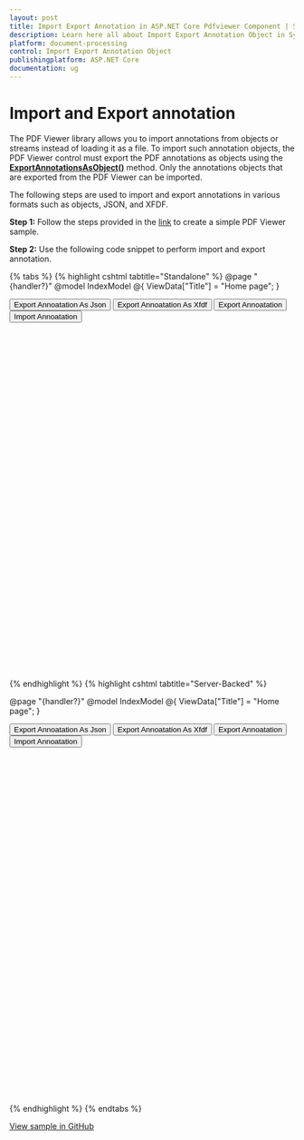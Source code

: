 ```yaml
---
layout: post
title: Import Export Annotation in ASP.NET Core Pdfviewer Component | Syncfusion
description: Learn here all about Import Export Annotation Object in Syncfusion ASP.NET Core Pdfviewer component of Syncfusion Essential JS 2 and more.
platform: document-processing
control: Import Export Annotation Object
publishingplatform: ASP.NET Core
documentation: ug
---
```


# Import and Export annotation

The PDF Viewer library allows you to import annotations from objects or streams instead of loading it as a file. To import such annotation objects, the PDF Viewer control must export the PDF annotations as objects using the [**ExportAnnotationsAsObject()**](https://ej2.syncfusion.com/documentation/api/pdfviewer/#exportannotationsasobject) method. Only the annotations objects that are exported from the PDF Viewer can be imported.

The following steps are used to import and export annotations in various formats such as objects, JSON, and XFDF.

**Step 1:** Follow the steps provided in the [link](https://help.syncfusion.com/document-processing/pdf/pdf-viewer/asp-net-core/getting-started) to create a simple PDF Viewer sample.

**Step 2:** Use the following code snippet to perform import and export annotation.

{% tabs %}
{% highlight cshtml tabtitle="Standalone" %}
@page "{handler?}"
@model IndexModel
@{
    ViewData["Title"] = "Home page";
}

<button type="button" onclick="exportAsJson()">Export Annoatation As Json</button>
<button type="button" onclick="exportAsXfdf()">Export Annoatation As Xfdf</button>
<button type="button" onclick="exportAnnotation()">Export Annoatation</button>
<button type="button" onclick="importAnnotation()">Import Annoatation</button>

<div style="width:100%;height:600px">
    <ejs-pdfviewer id="pdfviewer"
                   style="height:600px"
                   documentPath="https://cdn.syncfusion.com/content/pdf/pdf-succinctly.pdf">
    </ejs-pdfviewer>
</div>

<script type ="text/javascript">

     var exportObject;
    //Export annotation as Json
    function exportAsJson(){
        var viewer = document.getElementById('pdfviewer').ej2_instances[0];
        viewer.exportAnnotation('Json');
    }
    //Export annotation as Xfdf
    function exportAsXfdf(){
        var viewer = document.getElementById('pdfviewer').ej2_instances[0];
        viewer.exportAnnotation('Xfdf');
    }
    //Export annotation as object.
    function exportAnnotation() {
        var viewer = document.getElementById('pdfviewer').ej2_instances[0];
        viewer.exportAnnotationsAsObject().then(function (value) {
            exportObject = value
        });
    }
    //Import annotation that are exported as object.
    function importAnnotation() {
        var viewer = document.getElementById('pdfviewer').ej2_instances[0];
        viewer.importAnnotation(JSON.parse(exportObject));
    }
</script>

{% endhighlight %}
{% highlight cshtml tabtitle="Server-Backed" %}

@page "{handler?}"
@model IndexModel
@{
    ViewData["Title"] = "Home page";
}

<button type="button" onclick="exportAsJson()">Export Annoatation As Json</button>
<button type="button" onclick="exportAsXfdf()">Export Annoatation As Xfdf</button>
<button type="button" onclick="exportAnnotation()">Export Annoatation</button>
<button type="button" onclick="importAnnotation()">Import Annoatation</button>

<div style="width:100%;height:600px">
    <ejs-pdfviewer id="pdfviewer"
                   style="height:600px"
                   serviceUrl= "/Index"
                   documentPath="https://cdn.syncfusion.com/content/pdf/pdf-succinctly.pdf">
    </ejs-pdfviewer>
</div>

<script type ="text/javascript">

     var exportObject;
    //Export annotation as Json
    function exportAsJson(){
        var viewer = document.getElementById('pdfviewer').ej2_instances[0];
        viewer.exportAnnotation('Json');
    }
    //Export annotation as Xfdf
    function exportAsXfdf(){
        var viewer = document.getElementById('pdfviewer').ej2_instances[0];
        viewer.exportAnnotation('Xfdf');
    }
    //Export annotation as object.
    function exportAnnotation() {
        var viewer = document.getElementById('pdfviewer').ej2_instances[0];
        viewer.exportAnnotationsAsObject().then(function (value) {
            exportObject = value
        });
    }
    //Import annotation that are exported as object.
    function importAnnotation() {
        var viewer = document.getElementById('pdfviewer').ej2_instances[0];
        viewer.importAnnotation(JSON.parse(exportObject));
    }
</script>

{% endhighlight %}
{% endtabs %}

[View sample in GitHub](https://github.com/SyncfusionExamples/asp-core-pdf-viewer-examples/tree/master/How%20to/Import%20and%20Export%20annotation%20as%20object)